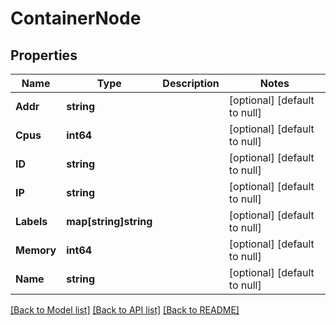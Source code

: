 # ContainerNode

## Properties
Name | Type | Description | Notes
------------ | ------------- | ------------- | -------------
**Addr** | **string** |  | [optional] [default to null]
**Cpus** | **int64** |  | [optional] [default to null]
**ID** | **string** |  | [optional] [default to null]
**IP** | **string** |  | [optional] [default to null]
**Labels** | **map[string]string** |  | [optional] [default to null]
**Memory** | **int64** |  | [optional] [default to null]
**Name** | **string** |  | [optional] [default to null]

[[Back to Model list]](../README.md#documentation-for-models) [[Back to API list]](../README.md#documentation-for-api-endpoints) [[Back to README]](../README.md)


